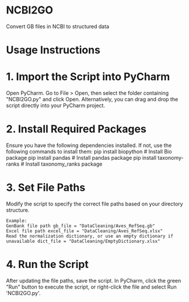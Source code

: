 # NCBI2GO
Convert GB files in NCBI to structured data

# Usage Instructions

# 1. Import the Script into PyCharm

Open PyCharm. Go to File > Open, then select the folder containing "NCBI2GO.py" and click Open. Alternatively, you can drag and drop the script directly into your PyCharm project.

# 2. Install Required Packages

Ensure you have the following dependencies installed. If not, use the following commands to install them: 
    pip install biopython # Install Bio package
    pip install pandas # Install pandas package
    pip install taxonomy-ranks # Install taxonomy_ranks package

# 3. Set File Paths

Modify the script to specify the correct file paths based on your directory structure. 

    Example: 
    GenBank file path gb_file = "DataCleaning/Aves_RefSeq.gb" 
    Excel file path excel_file = "DataCleaning/Aves_RefSeq.xlsx" 
    Read the normalization dictionary, or use an empty dictionary if unavailable dict_file = "DataCleaning/EmptyDictionary.xlsx"

# 4. Run the Script

After updating the file paths, save the script. In PyCharm, click the green "Run" button to execute the script, or right-click the file and select Run 'NCBI2GO.py'.
